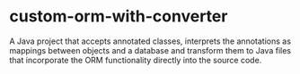 # custom-orm-with-converter
A Java project that accepts annotated classes, interprets the annotations as mappings between objects and a database and transform them to Java files that incorporate the ORM functionality directly into the source code.
